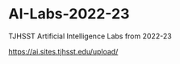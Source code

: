 # AI-Labs-2022-23

TJHSST
Artificial Intelligence Labs from 2022-23

https://ai.sites.tjhsst.edu/upload/
